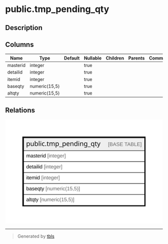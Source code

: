 # public.tmp_pending_qty

## Description

## Columns

| Name | Type | Default | Nullable | Children | Parents | Comment |
| ---- | ---- | ------- | -------- | -------- | ------- | ------- |
| masterid | integer |  | true |  |  |  |
| detailid | integer |  | true |  |  |  |
| itemid | integer |  | true |  |  |  |
| baseqty | numeric(15,5) |  | true |  |  |  |
| altqty | numeric(15,5) |  | true |  |  |  |

## Relations

![er](public.tmp_pending_qty.svg)

---

> Generated by [tbls](https://github.com/k1LoW/tbls)
